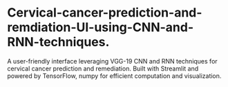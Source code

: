# Cervical-cancer-prediction-and-remdiation-UI-using-CNN-and-RNN-techniques.
A user-friendly interface leveraging VGG-19 CNN and RNN techniques for cervical cancer prediction and remediation. Built with Streamlit and powered by TensorFlow, numpy for efficient computation and visualization.
